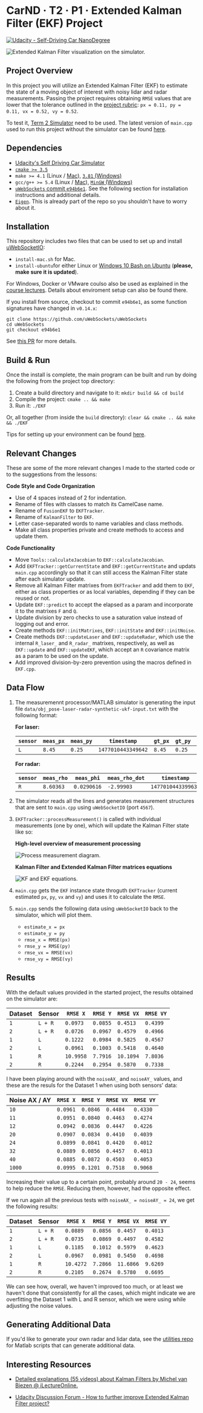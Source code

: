 CarND · T2 · P1 · Extended Kalman Filter (EKF) Project
======================================================

[![Udacity - Self-Driving Car NanoDegree](https://s3.amazonaws.com/udacity-sdc/github/shield-carnd.svg)](http://www.udacity.com/drive)

<img src="output/images/004 - Simulator Rotated.png" alt="Extended Kalman Filter visualization on the simulator." />


Project Overview
----------------

In this project you will utilize an Extended Kalman Filter (EKF) to estimate the state of a moving object of interest with noisy lidar and radar measurements. Passing the project requires obtaining `RMSE` values that are lower that the tolerance outlined in the [project rubric](https://review.udacity.com/#!/rubrics/748/view): `px = 0.11, py = 0.11, vx = 0.52, vy = 0.52`.

To test it, [Term 2 Simulator](https://github.com/udacity/self-driving-car-sim/releases) need to be used. The latest version of `main.cpp` used to run this project without the simulator can be found [here](https://github.com/udacity/CarND-Extended-Kalman-Filter-Project/blob/06cbc9967bc62592723eef99b8c8035e4a22ea7b/src/main.cpp).


Dependencies
------------

- [Udacity's Self Driving Car Simulator](https://github.com/udacity/self-driving-car-sim/releases)
- [`cmake >= 3.5`](https://cmake.org/install/)
- `make >= 4.1` (Linux / [Mac](https://developer.apple.com/xcode/features/)), [`3.81` (Windows)](http://gnuwin32.sourceforge.net/packages/make.htm)
- `gcc/g++ >= 5.4` (Linux / [Mac](https://developer.apple.com/xcode/features/)), [`MinGW` (Windows)](http://www.mingw.org/)
- [`uWebSockets` commit `e94b6e1`](https://github.com/uWebSockets/uWebSockets). See the following section for installation instructions and additional details.
- [`Eigen`](http://eigen.tuxfamily.org/index.php?title=Main_Page). This is already part of the repo so you shouldn't have to worry about it.


Installation
------------

This repository includes two files that can be used to set up and install [uWebSocketIO](https://github.com/uWebSockets/uWebSockets):

- `install-mac.sh` for Mac.
- `install-ubuntu`for either Linux or [Windows 10 Bash on Ubuntu](https://www.howtogeek.com/249966/how-to-install-and-use-the-linux-bash-shell-on-windows-10/) (**please, make sure it is updated**).

For Windows, Docker or VMware coulso also be used as explained in the [course lectures](https://classroom.udacity.com/nanodegrees/nd013/parts/40f38239-66b6-46ec-ae68-03afd8a601c8/modules/0949fca6-b379-42af-a919-ee50aa304e6a/lessons/f758c44c-5e40-4e01-93b5-1a82aa4e044f/concepts/16cf4a78-4fc7-49e1-8621-3450ca938b77). Details about enviroment setup can also be found there.

If you install from source, checkout to commit `e94b6e1`, as some function signatures have changed in `v0.14.x`:

    git clone https://github.com/uWebSockets/uWebSockets
    cd uWebSockets
    git checkout e94b6e1

See [this PR](https://github.com/udacity/CarND-MPC-Project/pull/3) for more details.


Build & Run
-----------

Once the install is complete, the main program can be built and run by doing the following from the project top directory:

1. Create a build directory and navigate to it: `mkdir build && cd build`
2. Compile the project: `cmake .. && make`
3. Run it: `./EKF`

Or, all together (from inside the `build` directory): `clear && cmake .. && make && ./EKF`

Tips for setting up your environment can be found [here](https://classroom.udacity.com/nanodegrees/nd013/parts/40f38239-66b6-46ec-ae68-03afd8a601c8/modules/0949fca6-b379-42af-a919-ee50aa304e6a/lessons/f758c44c-5e40-4e01-93b5-1a82aa4e044f/concepts/23d376c7-0195-4276-bdf0-e02f1f3c665d).


Relevant Changes
----------------

These are some of the more relevant changes I made to the started code or to the suggestions from the lessons:

**Code Style and Code Organization**

- Use of 4 spaces instead of 2 for indentation.
- Rename of files with classes to match its CamelCase name.
- Rename of `FusionEKF` to `EKFTracker`.
- Rename of `KalmanFilter` to `EKF`.
- Letter case-separated words to name variables and class methods.
- Make all class properties private and create methods to access and update them.

**Code Functionality**

- Move `Tools::calculateJacobian` to `EKF::calculateJacobian`.
- Add `EKFTracker::getCurrentState` and `EKF::getCurrentState` and updats `main.cpp` accordingly so that it can still access the Kalman Filter state after each simulator update.
- Remove all Kalman Filter matrixes from `EKFTracker` and add them to `EKF`, either as class properties or as local variables, depending if they can be reused or not.
- Update `EKF::predict` to accept the elapsed as a param and incorporate it to the matrixes `F` and `Q`.
- Update division by zero checks to use a saturation value instead of logging out and error.
- Create methods `EKF::initMatrixes`, `EKF::initState` and `EKF::initNoise`.
- Create methods `EKF::updateLaser` and `EKF::updateRadar`, which use the internal `R_laser_` and `R_radar_` matrixes, respectively, as well as `EKF::update` and `EKF::updateEKF`, which accept an `R` covariance matrix as a param to be used on the update.
- Add improved division-by-zero prevention using the macros defined in `EKF.cpp`.

Data Flow
---------

1. The measuremennt processor/MATLAB simulator is generating the input file `data/obj_pose-laser-radar-synthetic-ukf-input.txt` with the following format:

    **For laser:**
  
    | `sensor` | `meas_px` | `meas_py` | `timestamp` | `gt_px` | `gt_py` | `gt_vx` | `gt_vy` |
    |----------|-----------|-----------|-------------|---------|---------|---------|---------|
    | `L` | `8.45` | `0.25` | `1477010443349642` | `8.45` | `0.25` | `-3.00027` | `0` |
        
    **For radar:**
  
    | `sensor` | `meas_rho` | `meas_phi` | `meas_rho_dot` | `timestamp` | `gt_px` | `gt_py` | `gt_vx` | `gt_vy` |
    |----------|------------|------------|----------------|-------------|---------|---------|---------|---------|
    | `R` | `8.60363` | `0.0290616` | `-2.99903` | `1477010443399637` | `8.6` | `0.25` | `-3.00029` | `0` |
    
2. The simulator reads all the lines and generates measurement structures that are sent to `main.cpp` using `uWebSocketIO` (port `4567`).

3. `EKFTracker::processMeasurement()` is called with individual measurements (one by one), which will update the Kalman Filter state like so:

    **High-level overview of measurement processing**
    
    <img src="output/images/001 - Process Measurement.png" alt="Process measurement diagram." />

    **Kalman Filter and Extended Kalman Filter matrices equations**
    
    <img src="output/images/002 - KF and EKF equations.jpg" alt="KF and EKF equations." />


4. `main.cpp` gets the `EKF` instance state throguth `EKFTracker` (current estimated `px`, `py`, `vx` and `vy`) and uses it to calculate the `RMSE`.

5. `main.cpp` sends the following data using `uWebSocketIO` back to the simulator, which will plot them.

    - `estimate_x = px`
    - `estimate_y = py`
    - `rmse_x = RMSE(px)`
    - `rmse_y = RMSE(py)`
    - `rmse_vx = RMSE(vx)`
    - `rmse_vy = RMSE(vy)`


Results
-------

With the default values provided in the started project, the results obtained on the simulator are:

| Dataset  | Sensor   | `RMSE X`  | `RMSE Y`  | `RMSE VX`  | `RMSE VY` |
|----------|----------|-----------|-----------|------------|-----------|
| `1`      | `L + R`  | `0.0973`  | `0.0855`  | `0.4513`   | `0.4399`  |
| `2`      | `L + R`  | `0.0726`  | `0.0967`  | `0.4579`   | `0.4966`  |
| `1`      | `L`      | `0.1222`  | `0.0984`  | `0.5825`   | `0.4567`  |
| `2`      | `L`      | `0.0961`  | `0.1003`  | `0.5418`   | `0.4640`  |
| `1`      | `R`      | `10.9958` | `7.7916`  | `10.1094`  | `7.8036`  |
| `2`      | `R`      | `0.2244`  | `0.2954`  | `0.5870`   | `0.7338`  |

I have been playing around with the `noiseAX_` and `noiseAY_` values, and these are the resuls for the Dataset 1 when using both sensors' data:

| Noise AX / AY | `RMSE X` | `RMSE Y` | `RMSE VX` | `RMSE VY` |
|---------------|----------|----------|-----------|-----------|
| `10` | `0.0961` | `0.0846` | `0.4484` | `0.4330` |
| `11` | `0.0951` | `0.0840` | `0.4463` | `0.4274` |
| `12` | `0.0942` | `0.0836` | `0.4447` | `0.4226` |
| `20` | `0.0907` | `0.0834` | `0.4410` | `0.4039` |
| `24` | `0.0899` | `0.0841` | `0.4420` | `0.4012` |
| `32` | `0.0889` | `0.0856` | `0.4457` | `0.4013` |
| `40` | `0.0885` | `0.0872` | `0.4503` | `0.4053` |
| `1000` | `0.0995` | `0.1201` | `0.7518` | `0.9068` |

Increasing their value up to a certain point, probably around `20 - 24`, seems to help reduce the `RMSE`. Reducing them, however, had the opposite effect.

If we run again all the previous tests with `noiseAX_ = noiseAY_ = 24`, we get the following results:

| Dataset  | Sensor   | `RMSE X`  | `RMSE Y`  | `RMSE VX`  | `RMSE VY` |
|----------|----------|-----------|-----------|------------|-----------|
| `1`      | `L + R`  | `0.0889`  | `0.0856`  | `0.4457`   | `0.4013`  |
| `2`      | `L + R`  | `0.0735`  | `0.0869`  | `0.4497`   | `0.4582`  |
| `1`      | `L`      | `0.1185`  | `0.1012`  | `0.5979`   | `0.4623`  |
| `2`      | `L`      | `0.0967`  | `0.0981`  | `0.5450`   | `0.4698`  |
| `1`      | `R`      | `10.4272` | `7.2866`  | `11.6866`  | `9.6269`  |
| `2`      | `R`      | `0.2105`  | `0.2674`  | `0.5780`   | `0.6695`  |

We can see how, overall, we haven't improved too much, or at least we haven't done that consistently for all the cases, which might indicate we are overfitting the Dataset 1 with L and R sensor, which we were using while adjusting the noise values.


Generating Additional Data
--------------------------

If you'd like to generate your own radar and lidar data, see the
[utilities repo](https://github.com/udacity/CarND-Mercedes-SF-Utilities) for
Matlab scripts that can generate additional data.


Interesting Resources
---------------------

- [Detailed explanations (55 videos) about Kalman Filters by Michel van Biezen @ iLectureOnline.](https://www.youtube.com/watch?v=CaCcOwJPytQ)

- [Udacity Discussion Forum - How to further improve Extended Kalman Filter project?](https://discussions.udacity.com/t/how-to-further-improve-extended-kalman-filter-project/579581)

  
